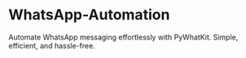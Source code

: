 # WhatsApp-Automation
Automate WhatsApp messaging effortlessly with PyWhatKit. Simple, efficient, and hassle-free.
